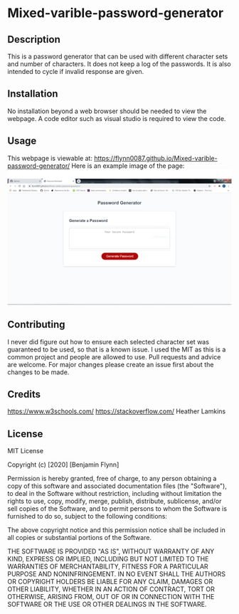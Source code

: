 # Mixed-varible-password-generator

## Description

This is a password generator that can be used with different character sets and number of characters. It does not keep a log of the passwords. It is also intended to cycle if invalid response are given.

## Installation

No installation beyond a web browser should be needed to view the webpage. A code editor such as visual studio is required to view the code.

## Usage

This webpage is viewable at: https://flynn0087.github.io/Mixed-varible-password-generator/
Here is an example image of the page: ![Image of webpage](Screenshot.PNG)

## Contributing

I never did figure out how to ensure each selected character set was guaranteed to be used, so that is a known issue. I used the MIT as this is a common project and people are allowed to use. Pull requests and advice are welcome. For major changes please create an issue first about the changes to be made.

## Credits

https://www.w3schools.com/
https://stackoverflow.com/
Heather Lamkins

## License

MIT License

Copyright (c) [2020] [Benjamin Flynn]

Permission is hereby granted, free of charge, to any person obtaining a copy
of this software and associated documentation files (the "Software"), to deal
in the Software without restriction, including without limitation the rights
to use, copy, modify, merge, publish, distribute, sublicense, and/or sell
copies of the Software, and to permit persons to whom the Software is
furnished to do so, subject to the following conditions:

The above copyright notice and this permission notice shall be included in all
copies or substantial portions of the Software.

THE SOFTWARE IS PROVIDED "AS IS", WITHOUT WARRANTY OF ANY KIND, EXPRESS OR
IMPLIED, INCLUDING BUT NOT LIMITED TO THE WARRANTIES OF MERCHANTABILITY,
FITNESS FOR A PARTICULAR PURPOSE AND NONINFRINGEMENT. IN NO EVENT SHALL THE
AUTHORS OR COPYRIGHT HOLDERS BE LIABLE FOR ANY CLAIM, DAMAGES OR OTHER
LIABILITY, WHETHER IN AN ACTION OF CONTRACT, TORT OR OTHERWISE, ARISING FROM,
OUT OF OR IN CONNECTION WITH THE SOFTWARE OR THE USE OR OTHER DEALINGS IN THE
SOFTWARE.
